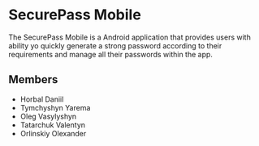 # SecurePass Mobile
The SecurePass Mobile is a Android application that provides users with ability yo quickly generate a strong password according to their requirements and manage all their passwords within the app.
## Members
- Horbal Daniil
- Tymchyshyn Yarema
- Oleg Vasylyshyn
- Tatarchuk Valentyn
- Orlinskiy Olexander
